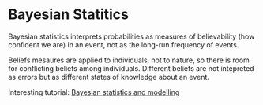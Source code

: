 # Bayesian Statitics

Bayesian statistics interprets probabilities as measures of believability (how confident we are) in an event, not as the long-run frequency of events.

Beliefs mesaures are applied to individuals, not to nature, so there is room for conflicting beliefs among individuals. Different beliefs are not intepreted as errors but as different states of knowledge about an event. 

Interesting tutorial: [Bayesian statistics and modelling](https://www.nature.com/articles/s43586-020-00001-2)
